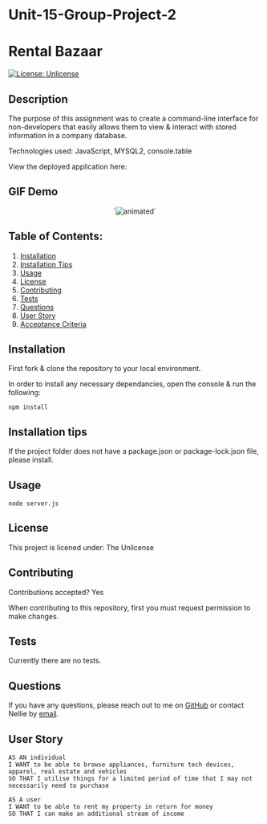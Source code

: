 # Unit-15-Group-Project-2
# Rental Bazaar
[![License: Unlicense](https://img.shields.io/badge/license-Unlicense-blue.svg)](http://unlicense.org/)


## Description
The purpose of this assignment was to create a command-line interface for non-developers that easily allows them to view & interact with stored information in a company database.

Technologies used: JavaScript, MYSQL2, console.table

View the deployed application here: <placeholder>

## GIF Demo

<p align="center">
  `<img src=" < URL LINK TO GO HERE> " alt="animated" />`
</p>


## Table of Contents:
1. [Installation](#installation)
2. [Installation Tips](#installation-tips)
3. [Usage](#usage)
4. [License](#license)
5. [Contributing](#contributing)
6. [Tests](#tests)
7. [Questions](#questions)
8. [User Story](#user-story)
9. [Acceptance Criteria](#acceptance-criteria)

## Installation
First fork & clone the repository to your local environment.

In order to install any necessary dependancies, open the console & run the following:
```
npm install
```

## Installation tips
If the project folder does not have a package.json or package-lock.json file, please install.

## Usage
```node server.js```

## License
This project is licened under:
The Unlicense

## Contributing

Contributions accepted? Yes

When contributing to this repository, first you must request permission to make changes.

## Tests
Currently there are no tests.

## Questions
If you have any questions, please reach out to me on [GitHub](https://github.com./8nd8) or contact Nellie by [email](mailto:nelliexdavies@gmail.com).

## User Story
```
AS AN individual
I WANT to be able to browse appliances, furniture tech devices, apparel, real estate and vehicles
SO THAT I utilise things for a limited period of time that I may not necessarily need to purchase
  
AS A user
I WANT to be able to rent my property in return for money
SO THAT I can make an additional stream of income  
```
